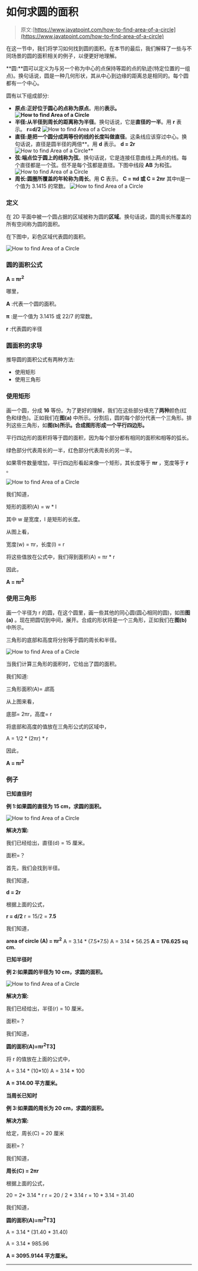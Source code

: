 # 如何求圆的面积

> 原文:[https://www.javatpoint.com/how-to-find-area-of-a-circle](https://www.javatpoint.com/how-to-find-area-of-a-circle)

在这一节中，我们将学习如何找到圆的面积。在本节的最后，我们解释了一些与不同场景的圆的面积相关的例子，以便更好地理解。

**圆:**圆可以定义为与另一个称为中心的点保持等距的点的轨迹(特定位置的一组点)。换句话说，圆是一种几何形状，其从中心到边缘的距离总是相同的。每个圆都有一个中心。

圆有以下组成部分:

*   **原点:**正好位于圆心的点称为**原点**。用的**表示。
    ![How to find Area of a Circle](../Images/b12216b351c158f38434f6be88d10d6b.png)**
*   **半径:**从半径到周长的距离称为**半径**。换句话说，它是**直径的一半**。用 **r** 表示。
    **r=d/2**
    ![How to find Area of a Circle](../Images/b4caa3c4a9215616544c5941e32854ad.png)
*   **直径:**是把一个圆分成两等份的线的长度叫做**直径**。这条线应该穿过中心。换句话说，直径是圆半径的两倍**。用 **d** 表示。
    **d = 2r**
    ![How to find Area of a Circle](../Images/3f383fd5f54ae720224a6103ca52abaf.png)**
*   **弦:**端点位于圆上的线称为**弦**。换句话说，它是连接任意曲线上两点的线。每个直径都是一个弦。但不是每个弦都是直径。下图中线段 **AB** 为和弦。
    ![How to find Area of a Circle](../Images/95d42ddde37221993e315a93306c1a0a.png)
*   **周长:**圆圈所覆盖的年轮称为**周长**。用 **C** 表示。
    **C = πd 或 C = 2πr**
    其中π是一个值为 3.1415 的常数。
    ![How to find Area of a Circle](../Images/e48f8eecf8834cda1924da8f6c66dcb3.png)

### 定义

在 2D 平面中被一个圆占据的区域被称为圆的**区域**。换句话说，圆的周长所覆盖的所有空间称为圆的面积。

在下图中，彩色区域代表圆的面积。

![How to find Area of a Circle](../Images/e374be42701572c71b3520806e9d04e7.png)

### 圆的面积公式

**A = πr<sup>2</sup>**

哪里，

**A** :代表一个圆的面积。

**π** :是一个值为 3.1415 或 22/7 的常数。

**r** :代表圆的半径

### 圆面积的求导

推导圆的面积公式有两种方法:

*   使用矩形
*   使用三角形

### 使用矩形

画一个圆，分成 **16** 等份。为了更好的理解，我们在这些部分填充了**两种**颜色(红色和绿色)。正如我们在**图(a)** 中所示。分割后，圆的每个部分代表一个三角形。排列这些三角形，如**图(b)所示。**合成图形形成一个**平行四边形。**

平行四边形的面积将等于圆的面积，因为每个部分都有相同的面积和相等的弧长。

绿色部分代表周长的一半，红色部分代表周长的另一半。

如果零件数量增加，平行四边形看起来像一个矩形，其长度等于 **πr** ，宽度等于 **r** 。

![How to find Area of a Circle](../Images/d6d3aab2c39fce48d56772647c36d9dd.png)

我们知道，

矩形的面积(A) = w * l

其中 w 是宽度，l 是矩形的长度。

从图上看，

宽度(w) = πr，长度(l) = r

将这些值放在公式中，我们得到面积(A) = πr * r

因此，

**A = πr<sup>2</sup>**

### 使用三角形

画一个半径为 r 的圆，在这个圆里，画一些其他的同心圆(圆心相同的圆)，如图**图(a)** 。现在把圆切到中间，展开。合成的形状将是一个三角形，正如我们在**图(b)** 中所示。

三角形的底部和高度将分别等于圆的周长和半径。

![How to find Area of a Circle](../Images/b7ef7c8bad3b008ac7e00e5ea205f86a.png)

当我们计算三角形的面积时，它给出了圆的面积。

我们知道:

三角形面积(A)= *底*高

从上图来看，

底部= 2πr，高度= r

将底部和高度的值放在三角形公式的区域中，

A = 1/2 * (2πr) * r

因此，

**A = πr<sup>2</sup>**

### 例子

**已知直径时**

**例 1:如果圆的直径为 15 cm，求圆的面积。**

![How to find Area of a Circle](../Images/6ebe250daaa19014f5467deb13de2111.png)

**解决方案:**

我们已经给出，直径(d) = 15 厘米。

面积=？

首先，我们会找到半径。

我们知道，

**d = 2r**

根据上面的公式，

**r = d/2**
r = 15/2 = **7.5**

我们知道，

**area of circle (A) = πr<sup>2</sup>**
A = 3.14 * (7.5*7.5)
A = 3.14 * 56.25
**A = 176.625 sq cm.**

**已知半径时**

**例 2:如果圆的半径为 10 cm，求圆的面积。**

![How to find Area of a Circle](../Images/1e280ac790146996216707acbe1f08eb.png)

**解决方案:**

我们已经给出，半径(r) = 10 厘米。

面积=？

我们知道，

**圆的面积(A)=πr<sup>2</sup>T3】**

将 r 的值放在上面的公式中，

A = 3.14 * (10*10)
A = 3.14 * 100

**A = 314.00 平方厘米。**

**当周长已知时**

**例 3:如果圆的周长为 20 cm，求圆的面积。**

**解决方案:**

给定，周长(C) = 20 厘米

面积=？

我们知道，

**周长(C) = 2πr**

根据上面的公式，

20 = 2* 3.14 * r
r = 20 / 2 * 3.14
r = 10 * 3.14 = 31.40

我们知道，

**圆的面积(A)=πr<sup>2</sup>T3】**

A = 3.14 * (31.40 * 31.40)

A = 3.14 * 985.96

**A = 3095.9144 平方厘米。**

* * *